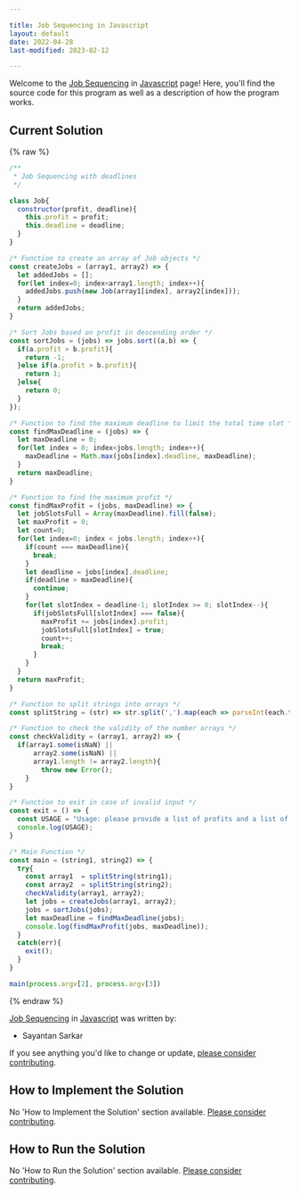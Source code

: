 ```yaml
---

title: Job Sequencing in Javascript
layout: default
date: 2022-04-28
last-modified: 2023-02-12

---
```


Welcome to the [Job Sequencing](https://sampleprograms.io/projects/job-sequencing) in [Javascript](https://sampleprograms.io/languages/javascript) page! Here, you'll find the source code for this program as well as a description of how the program works.

## Current Solution

{% raw %}

```javascript
/**
 * Job Sequencing with deadlines
 */

class Job{
  constructor(profit, deadline){
    this.profit = profit;
    this.deadline = deadline;
  }
}

/* Function to create an array of Job objects */
const createJobs = (array1, array2) => {
  let addedJobs = [];
  for(let index=0; index<array1.length; index++){
    addedJobs.push(new Job(array1[index], array2[index]));
  }
  return addedJobs;
}

/* Sort Jobs based on profit in descending order */
const sortJobs = (jobs) => jobs.sort((a,b) => {
  if(a.profit > b.profit){
    return -1;
  }else if(a.profit > b.profit){
    return 1;
  }else{
    return 0;
  }
});

/* Function to find the maximum deadline to limit the total time slot */
const findMaxDeadline = (jobs) => {
  let maxDeadline = 0;
  for(let index = 0; index<jobs.length; index++){
    maxDeadline = Math.max(jobs[index].deadline, maxDeadline);
  }
  return maxDeadline;
}

/* Function to find the maximum profit */
const findMaxProfit = (jobs, maxDeadline) => {
  let jobSlotsFull = Array(maxDeadline).fill(false);
  let maxProfit = 0;
  let count=0;
  for(let index=0; index < jobs.length; index++){
    if(count === maxDeadline){
      break;
    }
    let deadline = jobs[index].deadline;
    if(deadline > maxDeadline){
      continue;
    }
    for(let slotIndex = deadline-1; slotIndex >= 0; slotIndex--){
      if(jobSlotsFull[slotIndex] === false){
        maxProfit += jobs[index].profit;
        jobSlotsFull[slotIndex] = true;
        count++;
        break;
      }
    }
  }
  return maxProfit;
}

/* Function to split strings into arrays */
const splitString = (str) => str.split(',').map(each => parseInt(each.trim(),10));

/* Function to check the validity of the number arrays */
const checkValidity = (array1, array2) => {
  if(array1.some(isNaN) || 
      array2.some(isNaN) ||
      array1.length != array2.length){
        throw new Error();
    }
}

/* Function to exit in case of invalid input */
const exit = () => {
  const USAGE = "Usage: please provide a list of profits and a list of deadlines";
  console.log(USAGE);
}

/* Main Function */
const main = (string1, string2) => {
  try{
    const array1  = splitString(string1);
    const array2  = splitString(string2);
    checkValidity(array1, array2);
    let jobs = createJobs(array1, array2);
    jobs = sortJobs(jobs);
    let maxDeadline = findMaxDeadline(jobs);
    console.log(findMaxProfit(jobs, maxDeadline));
  }
  catch(err){
    exit();
  }
}

main(process.argv[2], process.argv[3])
```

{% endraw %}

[Job Sequencing](https://sampleprograms.io/projects/job-sequencing) in [Javascript](https://sampleprograms.io/languages/javascript) was written by:

- Sayantan Sarkar

If you see anything you'd like to change or update, [please consider contributing](https://github.com/TheRenegadeCoder/sample-programs).

## How to Implement the Solution

No 'How to Implement the Solution' section available. [Please consider contributing](https://github.com/TheRenegadeCoder/sample-programs-website).

## How to Run the Solution

No 'How to Run the Solution' section available. [Please consider contributing](https://github.com/TheRenegadeCoder/sample-programs-website).